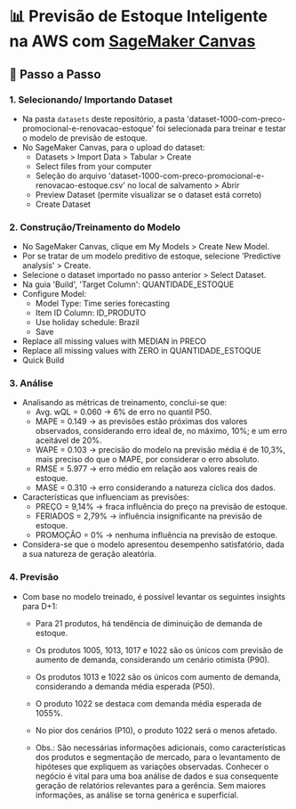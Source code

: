# 📊 Previsão de Estoque Inteligente na AWS com [SageMaker Canvas](https://aws.amazon.com/pt/sagemaker/canvas/)

## 🚀 Passo a Passo

### 1. Selecionando/ Importando Dataset

-   Na pasta `datasets` deste repositório, a pasta 'dataset-1000-com-preco-promocional-e-renovacao-estoque' foi selecionada para treinar e testar o modelo de previsão de estoque.
-   No SageMaker Canvas, para o upload do dataset:
    - Datasets > Import Data > Tabular > Create
    - Select files from your computer
    - Seleção do arquivo 'dataset-1000-com-preco-promocional-e-renovacao-estoque.csv' no local de salvamento > Abrir
    - Preview Dataset (permite visualizar se o dataset está correto)
    - Create Dataset

### 2. Construção/Treinamento do Modelo

-   No SageMaker Canvas, clique em My Models > Create New Model.
-   Por se tratar de um modelo preditivo de estoque, selecione 'Predictive analysis' > Create.
-   Selecione o dataset importado no passo anterior > Select Dataset.
-   Na guia 'Build', 'Target Column': QUANTIDADE_ESTOQUE
-   Configure Model:
    - Model Type: Time series forecasting
    - Item ID Column: ID_PRODUTO
    - Use holiday schedule: Brazil
    - Save
- Replace all missing values with MEDIAN in PRECO
- Replace all missing values with ZERO in QUANTIDADE_ESTOQUE
- Quick Build      

### 3. Análise

-   Analisando as métricas de treinamento, conclui-se que:
    - Avg. wQL = 0.060 -> 6% de erro no quantil P50.
    - MAPE = 0.149 -> as previsões estão próximas dos valores observados, considerando erro ideal de, no máximo, 10%; e um erro aceitável de 20%.
    - WAPE = 0.103 ->  precisão do modelo na previsão média é de 10,3%, mais preciso do que o MAPE, por considerar o erro absoluto.
    - RMSE = 5.977 -> erro médio em relação aos valores reais de estoque.
    - MASE = 0.310 ->  erro considerando a natureza cíclica dos dados.
-   Características que influenciam as previsões:
    - PREÇO = 9,14% -> fraca influência do preço na previsão de estoque.
    - FERIADOS = 2,79% -> influência insignificante na previsão de estoque.
    - PROMOÇÃO = 0% -> nenhuma influência na previsão de estoque.
-   Considera-se que o modelo apresentou desempenho satisfatório, dada a sua natureza de geração aleatória.

### 4. Previsão

-  Com base no modelo treinado, é possível levantar os seguintes insights para D+1:
    - Para 21 produtos, há tendência de diminuição de demanda de estoque.
    - Os produtos 1005, 1013, 1017 e 1022 são os únicos com previsão de aumento de demanda, considerando um cenário otimista (P90).
    - Os produtos 1013 e 1022 são os únicos com aumento de demanda, considerando a demanda média esperada (P50). 
    - O produto 1022 se destaca com demanda média esperada de 1055%.
    - No pior dos cenários (P10), o produto 1022 será o menos afetado.
      
    - Obs.: São necessárias informações adicionais, como características dos produtos e segmentação de mercado, para o levantamento de hipóteses que expliquem as variações observadas. Conhecer o negócio é vital para uma boa análise de dados e sua consequente geração de relatórios relevantes para a gerência. Sem maiores informações, as análise se torna genérica e superficial.

